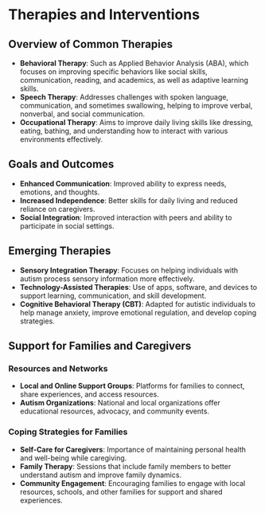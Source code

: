 # Therapies and Interventions

## Overview of Common Therapies

- **Behavioral Therapy**: Such as Applied Behavior Analysis (ABA), which focuses on improving specific behaviors like social skills, communication, reading, and academics, as well as adaptive learning skills.
- **Speech Therapy**: Addresses challenges with spoken language, communication, and sometimes swallowing, helping to improve verbal, nonverbal, and social communication.
- **Occupational Therapy**: Aims to improve daily living skills like dressing, eating, bathing, and understanding how to interact with various environments effectively.

## Goals and Outcomes

- **Enhanced Communication**: Improved ability to express needs, emotions, and thoughts.
- **Increased Independence**: Better skills for daily living and reduced reliance on caregivers.
- **Social Integration**: Improved interaction with peers and ability to participate in social settings.

## Emerging Therapies

- **Sensory Integration Therapy**: Focuses on helping individuals with autism process sensory information more effectively.
- **Technology-Assisted Therapies**: Use of apps, software, and devices to support learning, communication, and skill development.
- **Cognitive Behavioral Therapy (CBT)**: Adapted for autistic individuals to help manage anxiety, improve emotional regulation, and develop coping strategies.

## Support for Families and Caregivers

### Resources and Networks

- **Local and Online Support Groups**: Platforms for families to connect, share experiences, and access resources.
- **Autism Organizations**: National and local organizations offer educational resources, advocacy, and community events.

### Coping Strategies for Families

- **Self-Care for Caregivers**: Importance of maintaining personal health and well-being while caregiving.
- **Family Therapy**: Sessions that include family members to better understand autism and improve family dynamics.
- **Community Engagement**: Encouraging families to engage with local resources, schools, and other families for support and shared experiences.
